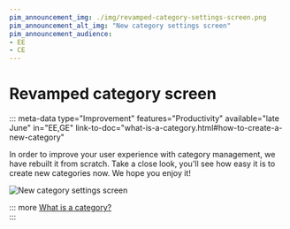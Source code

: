 ```yaml
---
pim_announcement_img: ./img/revamped-category-settings-screen.png
pim_announcement_alt_img: "New category settings screen"
pim_announcement_audience:
- EE
- CE
---
```


# Revamped category screen
::: meta-data type="Improvement" features="Productivity" available="late June" in="EE,GE" link-to-doc="what-is-a-category.html#how-to-create-a-new-category"

In order to improve your user experience with category management, we have rebuilt it from scratch. Take a close look, you'll see how easy it is to create new categories now. We hope you enjoy it!

![New category settings screen](../img/revamped-category-settings-screen.png)

::: more
[What is a category?](../articles/what-is-a-category.html)  
:::
